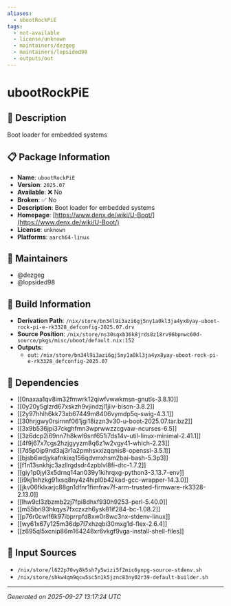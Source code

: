 ```yaml
---
aliases:
  - ubootRockPiE
tags:
  - not-available
  - license/unknown
  - maintainers/dezgeg
  - maintainers/lopsided98
  - outputs/out
---
```


# ubootRockPiE

## 📝 Description

Boot loader for embedded systems

## 📋 Package Information

- **Name**: `ubootRockPiE`
- **Version**: `2025.07`
- **Available**: ❌ No
- **Broken**: ✅ No
- **Description**: Boot loader for embedded systems
- **Homepage**: [https://www.denx.de/wiki/U-Boot/](https://www.denx.de/wiki/U-Boot/)
- **License**: `unknown`
- **Platforms**: `aarch64-linux`
## 👥 Maintainers

- @dezgeg
- @lopsided98


## 🔧 Build Information

- **Derivation Path**: `/nix/store/bn34l9i3azi6gj5ny1a0kl3ja4yx8yay-uboot-rock-pi-e-rk3328_defconfig-2025.07.drv`
- **Source Position**: `/nix/store/ns30sqxb36k8jrds8z18rv96bpnwc60d-source/pkgs/misc/uboot/default.nix:152`
- **Outputs**:
  - `out`:  `/nix/store/bn34l9i3azi6gj5ny1a0kl3ja4yx8yay-uboot-rock-pi-e-rk3328_defconfig-2025.07`

## 🔗 Dependencies

- [[0naxaa1qv8im32fmwrk12qiwfvwwkmsn-gnutls-3.8.10]]
- [[0y20y5glzrd67xskzh9vjindzjl1jiiv-bison-3.8.2]]
- [[2y97hhlh6kk73xb67449m8406vymdp5q-swig-4.3.1]]
- [[30hrjgwy0rsirnnf061jgi18izzn3v30-u-boot-2025.07.tar.bz2]]
- [[3x9b536jpi37ckghfmn3wprwwzzcgvaw-ncurses-6.5]]
- [[3z6dcp2i69nn7h8kwl6snf651i7ds14v-util-linux-minimal-2.41.1]]
- [[4f9j67x7cgs2hzjgyyzm8q6z1w2vgy41-which-2.23]]
- [[7d5p0ip9nd3aj3r1a2pmhsxxizqqnis8-openssl-3.5.1]]
- [[bjsb6wdjykafnkixq156qdvmxhsm2bai-bash-5.3p3]]
- [[f1n13snkhjc3azllrgdsdr4zpblvl8fi-dtc-1.7.2]]
- [[giy1p0jyl3x5drnq14an039y1kihrqxg-python3-3.13.7-env]]
- [[i9kj1nhzkg91xsq8ny4z4hipl0b42kad-gcc-wrapper-14.3.0]]
- [[jkv06fklxarjc88gn1dfnr1fimfrav7f-arm-trusted-firmware-rk3328-2.13.0]]
- [[lhw9cl3zbzmb2zj7fpi8dhxf930h9253-perl-5.40.0]]
- [[m55bri93hkqys7fxczxzh6ysk81if284-bc-1.08.2]]
- [[p76r0cwlf6k97ibprrpfd8xw0r8wc3nx-stdenv-linux]]
- [[wy61x67y125m36dp7l7xhzqbi30mxg1d-flex-2.6.4]]
- [[z695ql5xcnip86m164248xr6vkgf9vga-install-shell-files]]

## 📁 Input Sources

- `/nix/store/l622p70vy8k5sh7y5wizi5f2mic6ynpg-source-stdenv.sh`
- `/nix/store/shkw4qm9qcw5sc5n1k5jznc83ny02r39-default-builder.sh`

---
*Generated on 2025-09-27 13:17:24 UTC*
